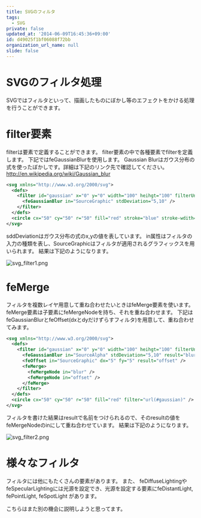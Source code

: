 ```yaml
---
title: SVGのフィルタ
tags:
  - SVG
private: false
updated_at: '2014-06-09T16:45:36+09:00'
id: d49025f1bf06088f72bb
organization_url_name: null
slide: false
---
```


# SVGのフィルタ処理

SVGではフィルタといって、描画したものにぼかし等のエフェクトをかける処理を行うことができます。

# filter要素
filterは<filter>要素で定義することができます。
filter要素の中で各種要素でfilterを定義します。
下記ではfeGaussianBlurを使用します。
Gaussian Blurはガウス分布の式を使ったぼかしです。詳細は下記のリンク先で確認してください。
http://en.wikipedia.org/wiki/Gaussian_blur


```xml:filter.svg
<svg xmlns="http://www.w3.org/2000/svg">
  <defs>
    <filter id="gaussian" x="0" y="0" width="100" heihgt="100" filterUnits="objectBoundingBox">
      <feGaussianBlur in="SourceGraphic" stdDeviation="5,10" />
    </filter>
  </defs>
  <circle cx="50" cy="50" r="50" fill="red" stroke="blue" stroke-wdith="5" filter="url(#gaussian)" />
</svg>
```

sddDeviationはガウス分布の式のx,yの値を表しています。
in属性はフィルタの入力の種類を表し、SourceGraphicはフィルタが適用されるグラフィックスを用いられます。
結果は下記のようになります。

![svg_filter1.png](https://qiita-image-store.s3.amazonaws.com/0/4044/6713347c-afbf-cd88-d729-3aeae7ff65dc.png "svg_filter1.png")

# feMerge
フィルタを複数レイヤ用意して重ね合わせたいときはfeMerge要素を使います。
feMerge要素は子要素にfeMergeNodeを持ち、それを重ね合わせます。
下記はfeGaussianBlurとfeOffset(dxとdyだけずらすフィルタ)を用意して、重ね合わせてみます。

```xml:filter2.svg
<svg xmlns="http://www.w3.org/2000/svg">
  <defs>
    <filter id="gaussian" x="0" y="0" width="100" heihgt="100" filterUnits="objectBoundingBox">
      <feGaussianBlur in="SourceAlpha" stdDeviation="5,10" result="blur" />
      <feOffset in="SourceGraphic" dx="5" fy="5" result="offset" />
      <feMerge>
        <feMergeNode in="blur" />
        <feMergeNode in="offset" />
      </feMerge>
    </filter>
  </defs>
  <circle cx="50" cy="50" r="50" fill="red" filter="url(#gaussian)" />
</svg>
```

フィルタを書けた結果はresultで名前をつけられるので、そのresultの値をfeMergeNodeのinにして重ね合わせています。
結果は下記のようになります。

![svg_filter2.png](https://qiita-image-store.s3.amazonaws.com/0/4044/16b2d276-71b2-d1ce-806c-d4e84a343ac9.png "svg_filter2.png")


# 様々なフィルタ
フィルタには他にもたくさんの要素があります。
また、 feDiffuseLightingや feSpecularLightingには光源を設定でき、光源を設定する要素にfeDistantLight, fePointLight, feSpotLight があります。

こちらはまた別の機会に説明しようと思ってます。

